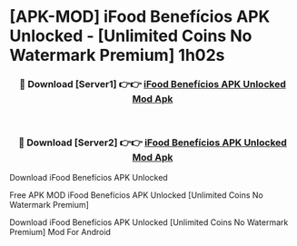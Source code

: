 # [APK-MOD] iFood Benefícios APK Unlocked - [Unlimited Coins No Watermark Premium] 1h02s



<div align="center">
<h3>🔴 Download [Server1] 👉👉 <a href="https://momento.my/?title=iFood_Benefícios_APK_Unlocked">iFood Benefícios APK Unlocked Mod Apk</a></h3><br>

<h3>🔴 Download [Server2] 👉👉 <a href="https://momento.my/?title=iFood_Benefícios_APK_Unlocked">iFood Benefícios APK Unlocked Mod Apk</a></h3>
</div>



Download iFood Benefícios APK Unlocked 

Free APK MOD iFood Benefícios APK Unlocked [Unlimited Coins No Watermark Premium]

Download iFood Benefícios APK Unlocked [Unlimited Coins No Watermark Premium] Mod For Android
